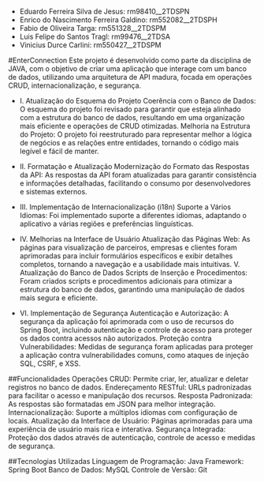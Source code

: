 - Eduardo Ferreira Silva de Jesus: rm98410__2TDSPN
- Enrico do Nascimento Ferreira Galdino: rm552082__2TDSPH
- Fabio de Oliveira Targa: rm551328__2TDSPM
- Luis Felipe do Santos Tragl: rm99476__2TDSA
- Vinicius Durce Carlini: rm550427__2TDSPM


#EnterConnection
Este projeto é desenvolvido como parte da disciplina de JAVA, com o objetivo de criar uma aplicação que interage com um banco de dados, utilizando uma arquitetura de API madura, focada em operações CRUD, internacionalização, e segurança.


- I. Atualização do Esquema do Projeto
Coerência com o Banco de Dados: O esquema do projeto foi revisado para garantir que esteja alinhado com a estrutura do banco de dados, resultando em uma organização mais eficiente e operações de CRUD otimizadas.
Melhoria na Estrutura do Projeto: O projeto foi reestruturado para representar melhor a lógica de negócios e as relações entre entidades, tornando o código mais legível e fácil de manter.

- II. Formatação e Atualização
Modernização do Formato das Respostas da API: As respostas da API foram atualizadas para garantir consistência e informações detalhadas, facilitando o consumo por desenvolvedores e sistemas externos.

- III. Implementação de Internacionalização (i18n)
Suporte a Vários Idiomas: Foi implementado suporte a diferentes idiomas, adaptando o aplicativo a várias regiões e preferências linguísticas.

- IV. Melhorias na Interface de Usuário
Atualização das Páginas Web: As páginas para visualização de parceiros, empresas e clientes foram aprimoradas para incluir formulários específicos e exibir detalhes completos, tornando a navegação e a usabilidade mais intuitivas.
V. Atualização do Banco de Dados
Scripts de Inserção e Procedimentos: Foram criados scripts e procedimentos adicionais para otimizar a estrutura do banco de dados, garantindo uma manipulação de dados mais segura e eficiente.

- VI. Implementação de Segurança
Autenticação e Autorização: A segurança da aplicação foi aprimorada com o uso de recursos do Spring Boot, incluindo autenticação e controle de acesso para proteger os dados contra acessos não autorizados.
Proteção contra Vulnerabilidades: Medidas de segurança foram aplicadas para proteger a aplicação contra vulnerabilidades comuns, como ataques de injeção SQL, CSRF, e XSS.

##Funcionalidades
Operações CRUD: Permite criar, ler, atualizar e deletar registros no banco de dados.
Endereçamento RESTful: URLs padronizadas para facilitar o acesso e manipulação dos recursos.
Resposta Padronizada: As respostas são formatadas em JSON para melhor integração.
Internacionalização: Suporte a múltiplos idiomas com configuração de locais.
Atualização da Interface de Usuário: Páginas aprimoradas para uma experiência de usuário mais rica e interativa.
Segurança Integrada: Proteção dos dados através de autenticação, controle de acesso e medidas de segurança.

##Tecnologias Utilizadas
Linguagem de Programação: Java
Framework: Spring Boot
Banco de Dados: MySQL
Controle de Versão: Git
